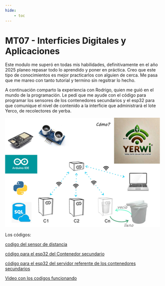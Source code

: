 ```yaml
---
hide:
    - toc
---
```


# MT07 - Interficies Digitales y Aplicaciones

Este modulo me superó en todas mis habilidades, definitivamente en el año 2025 planeo repasar todo lo aprendido y poner en práctica. Creo que este tipo de conocimientos es mejor practicarlos con alguien de cerca. Me pasa que me mareo con tanto tutorial y termino sin regsitrar lo hecho.

A continuación comparto la experiencia con Rodrigo, quien me guió en el mundo de la programación. Le pedí que me ayude con el código para programar los sensores de los contenedores secundarios y el esp32 para que comunique el nivel de contenido a la interficie que administrará el lote Yerco, de recolectores de yerba.

![](../images/pf/slide3.jpg)



Los códigos:

[codigo del sensor de distancia](../archivos/mt07/sensor.txt)

[código para el esp32 del Contenedor secundario](../archivos/mt07/ClienteUltimo.txt)

[código para el esp32 del servidor referente de los contenedores secundarios](../archivos/mt07/ServidorUltimo.txt)


[Video con los codigos funcionando](https://youtube.com/shorts/2R9s6jJsfNw?feature=share)




